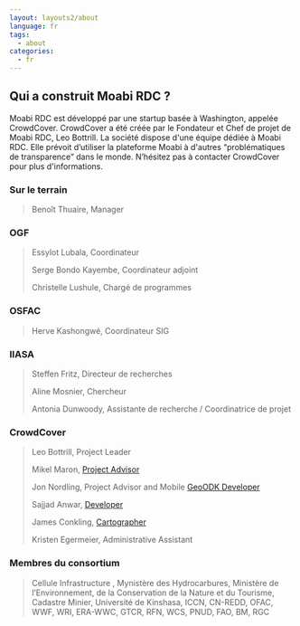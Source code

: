 ```yaml
---
layout: layouts2/about
language: fr
tags:
  - about
categories:
  - fr
---
```

## Qui a construit Moabi RDC ?

Moabi RDC est développé par une startup basée à Washington, appelée CrowdCover. CrowdCover a été créée par le Fondateur et Chef de projet de Moabi RDC, Leo Bottrill. La société dispose d'une équipe dédiée à Moabi RDC. Elle prévoit d’utiliser la plateforme Moabi à d'autres “problématiques de transparence” dans le monde. N’hésitez pas à contacter CrowdCover pour plus d'informations.

### Sur le terrain

>Benoît Thuaire, Manager


### OGF

>Essylot Lubala, Coordinateur
>
>Serge Bondo Kayembe,  Coordinateur adjoint
>
>Christelle Lushule, Chargé de programmes


### OSFAC

>Herve Kashongwé, Coordinateur SIG


### IIASA

>Steffen Fritz, Directeur de recherches
>
>Aline Mosnier, Chercheur
>
>Antonia Dunwoody, Assistante de recherche / Coordinatrice de projet


### CrowdCover

>Leo Bottrill, Project Leader
>
>Mikel Maron, [Project Advisor](http://groundtruth.in/about/)
>
>Jon Nordling, Project Advisor and Mobile [GeoODK Developer](http://geoodk.com/)
>
>Sajjad Anwar, [Developer](http://sajjad.in/)
>
>James Conkling, [Cartographer](https://www.linkedin.com/pub/james-conkling/93/8b1/246)
>
>Kristen Egermeier, Administrative Assistant

### Membres du consortium

>Cellule Infrastructure , Mynistère des Hydrocarbures, Ministère de l’Environnement, de la Conservation de la Nature et du Tourisme, Cadastre Minier, Université de Kinshasa, ICCN, CN-REDD, OFAC, WWF, WRI, ERA-WWC, GTCR, RFN, WCS, PNUD, FAO, BM, RGC
